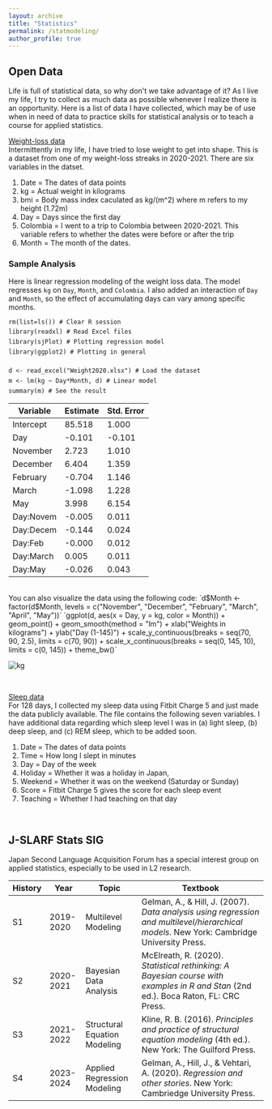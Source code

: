 ```yaml
---
layout: archive
title: "Statistics"
permalink: /statmodeling/
author_profile: true
---
```


## Open Data
Life is full of statistical data, so why don't we take advantage of it? As I live my life, I try to collect as much data as possible whenever I realize there is an opportunity. Here is a list of data I have collected, which may be of use when in need of data to practice skills for statistical analysis or to teach a course for applied statistics.
<br>

[Weight-loss data](https://github.com/maieryo/research/tree/weightloss)<br>
Intermittently in my life, I have tried to lose weight to get into shape. This is a dataset from one of my weight-loss streaks in 2020-2021. There are six variables in the datset.
1. Date = The dates of data points
2. kg = Actual weight in kilograms
3. bmi = Body mass index caculated as kg/(m^2) where m refers to my height (1.72m)
4. Day = Days since the first day
5. Colombia = I went to a trip to Colombia between 2020-2021. This variable refers to whether the dates were before or after the trip
6. Month = The month of the dates.

### Sample Analysis
Here is linear regression modeling of the weight loss data. The model regresses `kg` on `Day`, `Month`, and `Colombia`. I also added an interaction of `Day` and `Month`, so the effect of accumulating days can vary among specific months.

`rm(list=ls()) # Clear R session` <br>
`library(readxl) # Read Excel files`　<br>
`library(sjPlot) # Plotting regression model`　<br>
`library(ggplot2) # Plotting in general`　<br>
<br>
`d <- read_excel("Weight2020.xlsx") # Load the dataset`　<br>
`m <- lm(kg ~ Day*Month, d) # Linear model`　<br>
`summary(m) # See the result`　<br>


| Variable  | Estimate | Std. Error |
| --------  | ---------| -----------|
| Intercept | 85.518    | 1.000     |
| Day       | -0.101    | -0.101    |
| November  | 2.723     | 1.010     |
| December  | 6.404     | 1.359     |
| February  | -0.704    | 1.146     |
| March     | -1.098    | 1.228     |
| May       | 3.998     | 6.154     |
| Day:Novem | -0.005    | 0.011     |
| Day:Decem | -0.144    | 0.024     |
| Day:Feb   | -0.000    | 0.012     |
| Day:March | 0.005     | 0.011     | 
| Day:May   | -0.026    | 0.043     |

<br>
You can also visualize the data using the following code:
`d$Month <- factor(d$Month, levels = c("November", "December", "February", "March", "April", "May"))`
`ggplot(d, aes(x = Day, y = kg, color = Month)) + 
  geom_point()  + 
  geom_smooth(method = "lm") + 
  xlab("Weights in kilograms") +
  ylab("Day (1-145)") +
  scale_y_continuous(breaks = seq(70, 90, 2.5), limits = c(70, 90)) +
  scale_x_continuous(breaks = seq(0, 145, 10), limits = c(0, 145)) +
  theme_bw()`

![kg]([https://github.com/maieryo/maieryo.github.io/assets/kg.png](https://github.com/maieryo/maieryo.github.io/blob/master/assets/kg.png))

<br>

[Sleep data](https://github.com/maieryo/research/tree/sleep)<br>
For 128 days, I collected my sleep data using Fitbit Charge 5 and just made the data publicly available. The file contains the following seven variables. I have additional data regarding which sleep level I was in (a) light sleep, (b) deep sleep, and (c) REM sleep, which to be added soon. 
1. Date = The dates of data points
2. Time = How long I slept in minutes
3. Day = Day of the week
4. Holiday = Whether it was a holiday in Japan,
5. Weekend = Whether it was on the weekend (Saturday or Sunday)
6. Score = Fitbit Charge 5 gives the score for each sleep event
7. Teaching = Whether I had teaching on that day
<br>

## J-SLARF Stats SIG
Japan Second Language Acquisition Forum has a special interest group on applied statistics, especially to be used in L2 research. 

| History | Year        | Topic                          |Textbook    |
| --------| ------------| -------------------------------|------------|
| S1      | 2019-2020   | Multilevel Modeling            | Gelman, A., & Hill, J. (2007). *Data analysis using regression and multilevel/hierarchical models*. New York: Cambridge University Press. |
| S2      | 2020-2021   | Bayesian Data Analysis   | McElreath, R. (2020). *Statistical rethinking: A Bayesian course with examples in R and Stan* (2nd ed.). Boca Raton, FL: CRC Press.          |
| S3      | 2021-2022   | Structural Equation Modeling   | Kline, R. B. (2016). *Principles and practice of structural equation modeling* (4th ed.). New York: The Guilford Press.                  |
| S4      | 2023-2024   | Applied Regression Modeling    | Gelman, A., Hill, J., & Vehtari, A. (2020). *Regression and other stories*. New York: Cambriedge University Press.                   |
